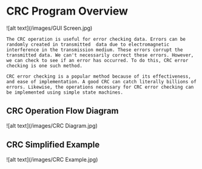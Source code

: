 #     CRC Program Overview

![alt text](/images/GUI Screen.jpg)

    The CRC operation is useful for error checking data. Errors can be randomly created in transmitted  data due to electromagnetic interference in the transmission medium. These errors corrupt the transmitted data. We can't necessarily correct these errors. However, we can check to see if an error has occurred. To do this, CRC error checking is one such method. 

    CRC error checking is a popular method because of its effectiveness, and ease of implementation. A good CRC can catch literally billions of errors. Likewise, the operations necessary for CRC error checking can be implemented using simple state machines. 

## CRC Operation Flow Diagram

![alt text](/images/CRC Diagram.jpg)

## CRC Simplified Example

![alt text](/images/CRC Example.jpg)